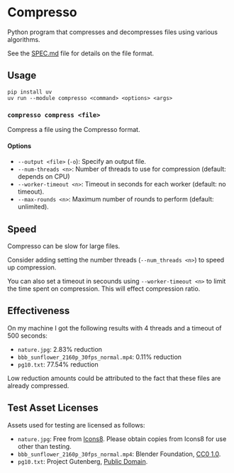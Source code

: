 # Compresso

Python program that compresses and decompresses files using various algorithms.

See the [SPEC.md](SPEC.md) file for details on the file format.

## Usage

```shell
pip install uv
uv run --module compresso <command> <options> <args>
```

### `compresso compress <file>`

Compress a file using the Compresso format.

#### Options

- `--output <file>` (`-o`): Specify an output file.
- `--num-threads <n>`: Number of threads to use for compression (default: depends on CPU)
- `--worker-timeout <n>`: Timeout in seconds for each worker (default: no timeout).
- `--max-rounds <n>`: Maximum number of rounds to perform (default: unlimited).

## Speed

Compresso can be slow for large files.

Consider adding setting the number threads (`--num_threads <n>`) to speed up compression.

You can also set a timeout in secounds using `--worker-timeout <n>` to limit the time spent on compression. This will
effect compression ratio.

## Effectiveness

On my machine I got the following results with 4 threads and a timeout of 500 seconds:

- `nature.jpg`: 2.83% reduction
- `bbb_sunflower_2160p_30fps_normal.mp4`: 0.11% reduction
- `pg10.txt`: 77.54% reduction

Low reduction amounts could be attributed to the fact that these files are already compressed.

## Test Asset Licenses

Assets used for testing are licensed as follows:

- `nature.jpg`: Free from [Icons8](https://icons8.com/photos/). Please obtain copies from Icons8 for use other than
  testing.
- `bbb_sunflower_2160p_30fps_normal.mp4`: Blender
  Foundation, [CC0 1.0](https://creativecommons.org/publicdomain/zero/1.0/).
- `pg10.txt`: Project Gutenberg, [Public Domain](https://www.gutenberg.org/ebooks/10).
